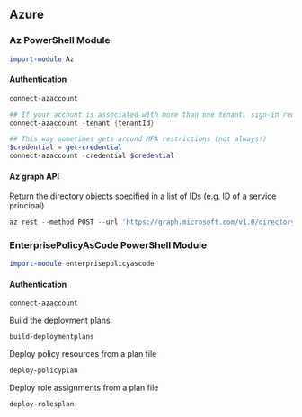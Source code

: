 ## Azure

### Az PowerShell Module
```powershell
import-module Az
```

#### Authentication
```powershell
connect-azaccount

## If your account is associated with more than one tenant, sign-in requires the Tenant parameter to be specified when connecting.
connect-azaccount -tenant {tenantId}

## This way sometimes gets around MFA restrictions (not always!)
$credential = get-credential
connect-azaccount -credential $credential
```

#### Az graph API
Return the directory objects specified in a list of IDs (e.g. ID of a service principal)
```powershell
az rest --method POST --url 'https://graph.microsoft.com/v1.0/directoryObjects/getByIds' --headers 'Content-Type=application/json' --body '{ \"ids\":[\"{ID}\"]}'
```

### EnterprisePolicyAsCode PowerShell Module
```powershell
import-module enterprisepolicyascode
```

#### Authentication
```powershell
connect-azaccount
```

Build the deployment plans
```powershell
build-deploymentplans
```

Deploy policy resources from a plan file
```powershell
deploy-policyplan
```

Deploy role assignments from a plan file
```powershell
deploy-rolesplan
```

